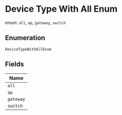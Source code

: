 
# Device Type With All Enum

enum: `all`, `ap`, `gateway`, `switch`

## Enumeration

`DeviceTypeWithAllEnum`

## Fields

| Name |
|  --- |
| `all` |
| `ap` |
| `gateway` |
| `switch` |

